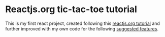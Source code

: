 # Reactjs.org tic-tac-toe tutorial

This is my first react project, created following this
[reactjs.org tutorial](https://reactjs.org/tutorial/tutorial.html)
and further improved with my own code for the following
[suggested features](https://reactjs.org/tutorial/tutorial.html#wrapping-up).
